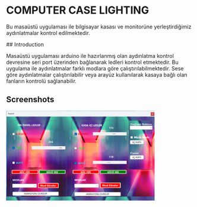 # COMPUTER CASE LIGHTING

Bu masaüstü uygulaması ile bilgisayar kasası ve monitorüne yerleştirdiğimiz aydınlatmalar kontrol edilmektedir.

## Introduction

Masaüstü uygulaması arduino ile hazırlanmış olan aydınlatma kontrol devresine seri port üzerinden bağlanarak ledleri kontrol etmektedir. Bu uygulama ile aydınlatmalar farklı modlara göre çalıştırılabilmektedir. Sese göre aydınlatmalar çalıştırılabilir veya arayüz kullanılarak kasaya bağlı olan fanların kontrolü sağlanabilir.

## Screenshots

<div style="display:flex;" align="center">
  <img src="https://github.com/antinucleus/repo-medias/blob/main/computer-case-lighting/s1.png" width="400"/>  
</div>
